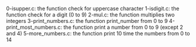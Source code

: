 0-isupper.c: the function check for uppercase character
1-isdigit.c: the function check for a digit (0 to 9)
2-mul.c: the function multiplies two integers
3-print_numbers.c: the function print_number from 0 to 9
4-print_most_numbers.c: the function print a number from 0 to 9 (except 2 and 4)
5-more_numbers.c: the function print 10 time the numbers from 0 to 14 
